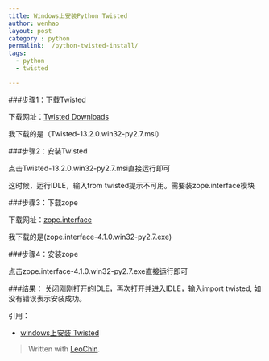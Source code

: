 ```yaml
---
title: Windows上安装Python Twisted
author: wenhao
layout: post
category : python
permalink:  /python-twisted-install/
tags: 
  - python
  - twisted

---
```


###步骤1：下载Twisted

下载网址：[Twisted Downloads](https://twistedmatrix.com/trac/wiki/Downloads)

我下载的是（Twisted-13.2.0.win32-py2.7.msi）

<!--more-->

###步骤2：安装Twisted

点击Twisted-13.2.0.win32-py2.7.msi直接运行即可

这时候，运行IDLE，输入from twisted提示不可用。需要装zope.interface模块

 

###步骤3：下载zope

下载网址：[zope.interface](https://pypi.python.org/pypi/zope.interface#download)

我下载的是(zope.interface-4.1.0.win32-py2.7.exe)

 

###步骤4：安装zope

点击zope.interface-4.1.0.win32-py2.7.exe直接运行即可


###结果：
关闭刚刚打开的IDLE，再次打开并进入IDLE，输入import twisted, 如没有错误表示安装成功。


引用：
- [windows上安装 Twisted](http://blog.csdn.net/androidzhaoxiaogang/article/details/8479140)


> Written with [LeoChin](http://leochin.com/).